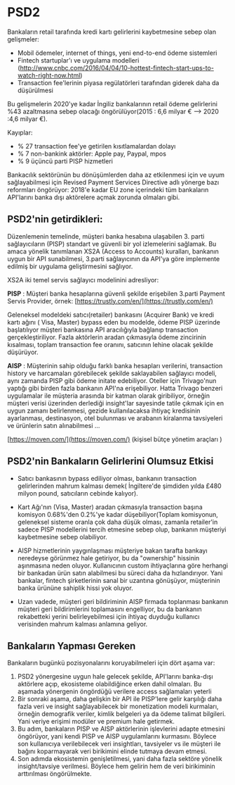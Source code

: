 # PSD2 

Bankaların retail tarafında kredi kartı gelirlerini kaybetmesine sebep olan gelişmeler:

* Mobil ödemeler, internet of things, yeni end-to-end ödeme sistemleri 
* Fintech startuplar'ı ve uygulama modelleri (http://www.cnbc.com/2016/04/04/10-hottest-fintech-start-ups-to-watch-right-now.html)
* Transaction fee'lerinin piyasa regülatörleri tarafından giderek daha da düşürülmesi

Bu gelişmelerin 2020'ye kadar İngiliz bankalarının retail ödeme gelirlerini %43 azaltmasına sebep olacağı öngörülüyor(2015 : 6,6 milyar € --> 2020 :4,6 milyar €).

Kayıplar: 
* % 27 transaction fee'ye getirilen kısıtlamalardan dolayı 
* % 7 non-bankink aktörler: Apple pay, Paypal, mpos
* % 9 üçüncü parti PISP hizmetleri

Bankacılık sektörünün bu dönüşümlerden daha az etkilenmesi için ve uyum sağlayabilmesi için Revised Payment Services Directive adlı yönerge bazı reformları öngörüyor: 2018'e kadar EU zone içerindeki tüm bankaların API'larını banka dışı aktörelere açmak zorunda olmaları gibi.


## PSD2'nin getirdikleri:

Düzenlemenin temelinde, müşteri banka hesabına ulaşabilen 3. parti sağlayıcıların (PISP) standart ve güvenli bir yol izlemelerini sağlamak. Bu amaca yönelik tanımlanan XS2A (Access to Accounts) kuralları, bankanın uygun bir API sunabilmesi, 3.parti sağlayıcının da API'ya göre implemente edilmiş bir uygulama geliştirmesini sağlıyor. 

XS2A iki temel servis sağlayıcı modelinini adresliyor:

**PISP** : Müşteri banka hesaplarına güvenli şekilde erişebilen 3.parti Payment Servis Provider, örnek:
[https://trustly.com/en/](https://trustly.com/en/)

Geleneksel modeldeki satıcı(retailer) bankasını (Acquirer Bank) ve kredi kartı ağını ( Visa, Master) bypass eden bu modelde, ödeme PISP üzerinde başlatılıyor müşteri bankasına API aracılığıyla bağlanıp transaction gerçekleştiriliyor. Fazla aktörlerin aradan çıkmasıyla ödeme zincirinin kısalması, toplam transaction fee oranını, satıcının lehine olacak şekilde düşürüyor.  
 
**AISP** : Müşterinin sahip olduğu farklı banka hesapları verilerini, transaction history ve harcamaları  görebilecek şekilde saklayabilen sağlayıcı modeli, aynı zamanda PISP gibi ödeme initate edebiliyor. Oteller için Trivago'nun yaptığı gibi birden fazla bankanın API'na erişebiliyor. Hatta Trivago benzeri uygulamalar ile müşteria arasında bir katman olarak giribiliyor, örneğin müşteri verisi üzerinden derlediği insight'lar sayesinde tatile çıkmak için en uygun zamanı belirlenmesi, gezide kullanılacaksa ihtiyaç kredisinin ayarlanması,  destinasyon, otel bulunması ve arabanın kiralanma tavsiyeleri ve ürünlerin satın alınabilmesi ... 

[https://moven.com/](https://moven.com/)
(kişisel bütçe yönetim araçları \)

## PSD2'nin Bankaların Gelirlerini Olumsuz Etkisi
 
* Satıcı bankasının bypass ediliyor olması, bankanın transaction gelirlerinden mahrum kalması demek( İngiltere'de şimdiden yılda £480 milyon pound, satıcıların cebinde kalıyor).
  
* Kart Ağı'nın (Visa, Master) aradan çıkmasıyla transaction başına komisyon 0.68%'den 0.2%'ye kadar düşebiliyor(Toplam komisyonun, geleneksel sisteme oranla çok daha düşük olması, zamanla retailer'in sadece PISP modellerini tercih etmesine sebep olup, bankanın müşteriyi kaybetmesine sebep olabiliyor.

* AISP hizmetlerinin yaygınlaşması müşteriye bakan tarafta bankayı neredeyse görünmez hale getiriyor, bu da "ownership" hissinin aşınmasına neden oluyor. Kullanıcının custom ihtiyaçlarına göre herhangi bir bankadan ürün satın alabilmesi bu süreci daha da hızlandırıyor. Yani bankalar, fintech şirketlerinin sanal bir uzantına gönüşüyor, müşterinin banka ürününe sahiplik hissi yok oluyor. 

* Uzan vadede, müşteri geri bildiriminin AISP firmada toplanması bankanın müşteri geri bildirimlerini toplamasını engelliyor, bu da bankanın rekabetteki yerini belirleyebilmesi için ihtiyaç duyduğu kullanıcı verisinden mahrum kalması anlamına geliyor.

## Bankaların Yapması Gereken

Bankaların bugünkü pozisyonalarını koruyabilmeleri için dört aşama var: 

1. PSD2 yönergesine uygun hale gelecek şekilde, API'larını banka-dışı aktörlere açıp, ekosisteme olabildiğince erken dahil olmaları. Bu aşamada yönergenin öngördüğü verilere access sağlamaları yeterli 
2. Bir sonraki aşama, daha gelişkin bir API ile PISP'lere gelir karşılığı daha fazla veri ve insight sağlayabilecek bir monetization modeli kurmaları, örneğin demografik veriler, kimlik belgeleri ya da ödeme talimat bilgileri. Yani veriye erişimi modüler ve premium hale getirmek.
3. Bu adım, bankaların  PISP ve AISP aktörlerinin işlevlerini adapte etmesini öngörüyor, yani kendi PISP ve AISP uygulamlarını kurmasını. Böylece son kullanıcıya verilebilecek veri insightları, tavsiyeler vs ile müşteri ile bağını koparmayarak veri birikimini elinde tutmaya devam etmesi.
4. Son adımda ekosistemin genişletilmesi, yani daha fazla sektöre yönelik insight/tavsiye verilmesi. Böylece hem gelirin hem de veri birikiminin arttırılması öngörülmekte. 





